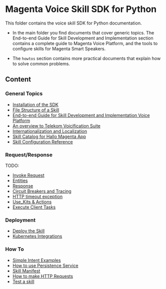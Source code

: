 # Magenta Voice Skill SDK for Python

This folder contains the voice skill SDK for Python documentation.

* In the main folder you find documents that cover generic topics. 
  The End-to-end Guide for Skill Development and Implementation section contains a complete guide to Magenta Voice Platform, 
  and the tools to configure skills for Magenta Smart Speakers.
  
* The `howtos` section contains more practical documents that explain how to solve common problems.
 

## Content

### General Topics

- [Installation of the SDK](install.md)
- [File Structure of a Skill](skill_structure.md)
- [End-to-end Guide for Skill Development and Implementation Voice Platform](external_developers.md)
- [An overview to Telekom Voicification Suite](tvs.md)
- [Internationalization and Localization](i18n.md)
- [Skill Catalog for Hallo Magenta App](catalog.md)
- [Skill Configuration Reference](config.md)

### Request/Response

TODO:
- [Invoke Request](request.md)
- [Entities](entities.md)
- [Response](response.md)
- [Circuit Breakers and Tracing](tracing.md)
- [HTTP timeout exception](http_timeout_exception.md)
- [Use_Kits & Actions](use_kits_and_actions.md)
- [Execute Client Tasks](client_tasks.md)

### Deployment

- [Deploy the Skill](deploy.md)
- [Kubernetes Integrations](k8s.md)


### How To

- [Simple Intent Examples](howtos/intent_example.md)
- [How to use Persistence Service](howtos/persistence_service.md)
- [Skill Manifest](howtos/skill_manifest.md)
- [How to make HTTP Requests](howtos/make_http_requests.md)
- [Test a skill](howtos/testing.md)
